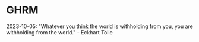 # GHRM

2023-10-05: "Whatever you think the world is withholding from you, you are withholding from the world." - Eckhart Tolle